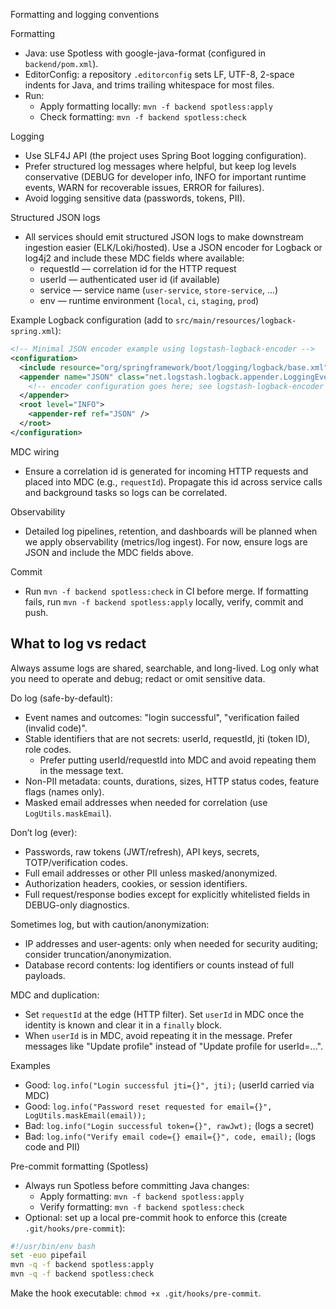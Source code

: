Formatting and logging conventions

Formatting
- Java: use Spotless with google-java-format (configured in `backend/pom.xml`).
- EditorConfig: a repository `.editorconfig` sets LF, UTF-8, 2-space indents for Java, and trims trailing whitespace for most files.
- Run:
  - Apply formatting locally: `mvn -f backend spotless:apply`
  - Check formatting: `mvn -f backend spotless:check`

Logging
- Use SLF4J API (the project uses Spring Boot logging configuration).
- Prefer structured log messages where helpful, but keep log levels conservative (DEBUG for developer info, INFO for important runtime events, WARN for recoverable issues, ERROR for failures).
- Avoid logging sensitive data (passwords, tokens, PII).

Structured JSON logs
- All services should emit structured JSON logs to make downstream ingestion easier (ELK/Loki/hosted). Use a JSON encoder for Logback or log4j2 and include these MDC fields where available:
  - requestId — correlation id for the HTTP request
  - userId — authenticated user id (if available)
  - service — service name (`user-service`, `store-service`, ...)
  - env — runtime environment (`local`, `ci`, `staging`, `prod`)

Example Logback configuration (add to `src/main/resources/logback-spring.xml`):

```xml
<!-- Minimal JSON encoder example using logstash-logback-encoder -->
<configuration>
  <include resource="org/springframework/boot/logging/logback/base.xml"/>
  <appender name="JSON" class="net.logstash.logback.appender.LoggingEventCompositeJsonEncoder">
    <!-- encoder configuration goes here; see logstash-logback-encoder docs -->
  </appender>
  <root level="INFO">
    <appender-ref ref="JSON" />
  </root>
</configuration>
```

MDC wiring
- Ensure a correlation id is generated for incoming HTTP requests and placed into MDC (e.g., `requestId`). Propagate this id across service calls and background tasks so logs can be correlated.

Observability
- Detailed log pipelines, retention, and dashboards will be planned when we apply observability (metrics/log ingest). For now, ensure logs are JSON and include the MDC fields above.

Commit
- Run `mvn -f backend spotless:check` in CI before merge. If formatting fails, run `mvn -f backend spotless:apply` locally, verify, commit and push.

## What to log vs redact

Always assume logs are shared, searchable, and long-lived. Log only what you need to operate and debug; redact or omit sensitive data.

Do log (safe-by-default):
- Event names and outcomes: "login successful", "verification failed (invalid code)".
- Stable identifiers that are not secrets: userId, requestId, jti (token ID), role codes.
  - Prefer putting userId/requestId into MDC and avoid repeating them in the message text.
- Non-PII metadata: counts, durations, sizes, HTTP status codes, feature flags (names only).
- Masked email addresses when needed for correlation (use `LogUtils.maskEmail`).

Don’t log (ever):
- Passwords, raw tokens (JWT/refresh), API keys, secrets, TOTP/verification codes.
- Full email addresses or other PII unless masked/anonymized.
- Authorization headers, cookies, or session identifiers.
- Full request/response bodies except for explicitly whitelisted fields in DEBUG-only diagnostics.

Sometimes log, but with caution/anonymization:
- IP addresses and user-agents: only when needed for security auditing; consider truncation/anonymization.
- Database record contents: log identifiers or counts instead of full payloads.

MDC and duplication:
- Set `requestId` at the edge (HTTP filter). Set `userId` in MDC once the identity is known and clear it in a `finally` block.
- When `userId` is in MDC, avoid repeating it in the message. Prefer messages like "Update profile" instead of "Update profile for userId=...".

Examples
- Good: `log.info("Login successful jti={}", jti);` (userId carried via MDC)
- Good: `log.info("Password reset requested for email={}", LogUtils.maskEmail(email));`
- Bad: `log.info("Login successful token={}", rawJwt);` (logs a secret)
- Bad: `log.info("Verify email code={} email={}", code, email);` (logs code and PII)

Pre-commit formatting (Spotless)
- Always run Spotless before committing Java changes:
  - Apply formatting: `mvn -f backend spotless:apply`
  - Verify formatting: `mvn -f backend spotless:check`
- Optional: set up a local pre-commit hook to enforce this (create `.git/hooks/pre-commit`):

```bash
#!/usr/bin/env bash
set -euo pipefail
mvn -q -f backend spotless:apply
mvn -q -f backend spotless:check
```

Make the hook executable: `chmod +x .git/hooks/pre-commit`.
